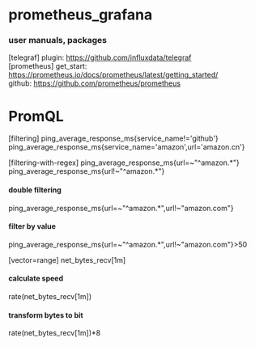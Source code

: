 # prometheus_grafana
### user manuals, packages

[telegraf]
plugin:
  https://github.com/influxdata/telegraf
<br />
[prometheus]
get_start:
  https://prometheus.io/docs/prometheus/latest/getting_started/
  <br />
github:
  https://github.com/prometheus/prometheus


# PromQL
[filtering]
ping_average_response_ms{service_name!='github'}
ping_average_response_ms{service_name='amazon',url='amazon.cn'}

[filtering-with-regex]
ping_average_response_ms{url=~"^amazon.*"}
ping_average_response_ms{url!~"^amazon.*"}
#### double filtering
ping_average_response_ms{url=~"^amazon.*",url!~"amazon.com"}
#### filter by value
ping_average_response_ms{url=~"^amazon.*",url!~"amazon.com"}>50

[vector=range]
net_bytes_recv[1m]
#### calculate speed
rate(net_bytes_recv[1m])
#### transform bytes to bit
rate(net_bytes_recv[1m])*8
